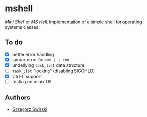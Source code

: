 mshell
======
_Mini Shell_ or _MS Hell_. Implementation of a simple shell for operating systems classes.

To do
-----
- [x] better error handling
- [x] syntax error for `cmd | | cmd`
- [x] underlying `task_list` data structure
- [ ] `task_list` "locking" (disabling SIGCHLD)
- [x] Ctrl-C support
- [ ] testing on minix OS

Authors
-------
* [Grzegorz Świrski](http://swirski.name)
